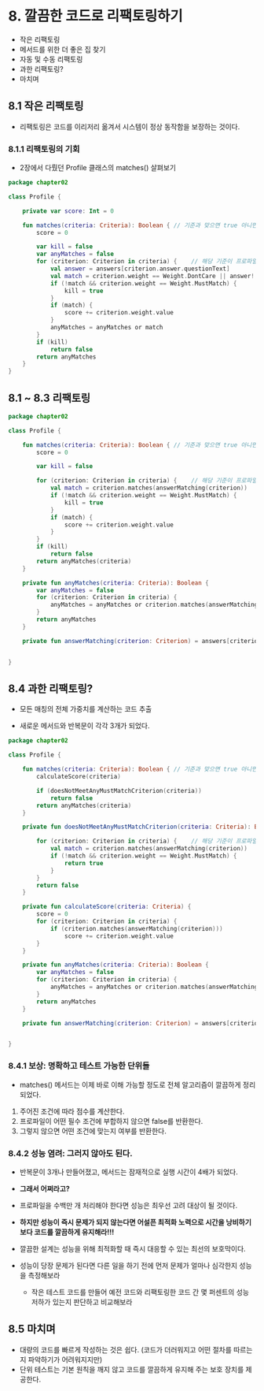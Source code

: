 # 8. 깔끔한 코드로 리팩토링하기

- 작은 리팩토링
- 메서드를 위한 더 좋은 집 찾기
- 자동 및 수동 리팩토링
- 과한 리팩토링?
- 마치며

## 8.1 작은 리팩토링

- 리팩토링은 코드를 이리저리 옮겨서 시스템이 정상 동작함을 보장하는 것이다.

### 8.1.1 리팩토링의 기회

- 2장에서 다뤘던 Profile 클래스의 matches() 살펴보기

```kotlin
package chapter02

class Profile {

    private var score: Int = 0

    fun matches(criteria: Criteria): Boolean { // 기준과 맞으면 true 아니면 false
        score = 0

        var kill = false
        var anyMatches = false
        for (criterion: Criterion in criteria) {    // 해당 기준이 프로파일에 있는 답변과 맞는지 확인
            val answer = answers[criterion.answer.questionText]
            val match = criterion.weight == Weight.DontCare || answer!!.match(criterion.answer)
            if (!match && criterion.weight == Weight.MustMatch) {
                kill = true
            }
            if (match) {
                score += criterion.weight.value
            }
            anyMatches = anyMatches or match
        }
        if (kill)
            return false
        return anyMatches
    }
}

```

## 8.1 ~ 8.3 리팩토링

```kotlin
package chapter02

class Profile {

    fun matches(criteria: Criteria): Boolean { // 기준과 맞으면 true 아니면 false
        score = 0

        var kill = false

        for (criterion: Criterion in criteria) {    // 해당 기준이 프로파일에 있는 답변과 맞는지 확인
            val match = criterion.matches(answerMatching(criterion))
            if (!match && criterion.weight == Weight.MustMatch) {
                kill = true
            }
            if (match) {
                score += criterion.weight.value
            }
        }
        if (kill)
            return false
        return anyMatches(criteria)
    }

    private fun anyMatches(criteria: Criteria): Boolean {
        var anyMatches = false
        for (criterion: Criterion in criteria) {
            anyMatches = anyMatches or criterion.matches(answerMatching(criterion))
        }
        return anyMatches
    }

    private fun answerMatching(criterion: Criterion) = answers[criterion.answer.questionText]


}
```

## 8.4 과한 리팩토링?

- 모든 매칭의 전체 가중치를 계산하는 코드 추출

- 새로운 메서드와 반복문이 각각 3개가 되었다.

```kotlin
package chapter02

class Profile {

    fun matches(criteria: Criteria): Boolean { // 기준과 맞으면 true 아니면 false
        calculateScore(criteria)

        if (doesNotMeetAnyMustMatchCriterion(criteria))
            return false
        return anyMatches(criteria)
    }

    private fun doesNotMeetAnyMustMatchCriterion(criteria: Criteria): Boolean {

        for (criterion: Criterion in criteria) {    // 해당 기준이 프로파일에 있는 답변과 맞는지 확인
            val match = criterion.matches(answerMatching(criterion))
            if (!match && criterion.weight == Weight.MustMatch) {
                return true
            }
        }
        return false
    }

    private fun calculateScore(criteria: Criteria) {
        score = 0
        for (criterion: Criterion in criteria) {
            if (criterion.matches(answerMatching(criterion)))
                score += criterion.weight.value
        }
    }

    private fun anyMatches(criteria: Criteria): Boolean {
        var anyMatches = false
        for (criterion: Criterion in criteria) {
            anyMatches = anyMatches or criterion.matches(answerMatching(criterion))
        }
        return anyMatches
    }

    private fun answerMatching(criterion: Criterion) = answers[criterion.answer.questionText]


}

```

### 8.4.1 보상: 명확하고 테스트 가능한 단위들

- matches() 메서드는 이제 바로 이해 가능할 정도로 전체 알고리즘이 깔끔하게 정리되었다.

1. 주어진 조건에 따라 점수를 계산한다.
2. 프로파일이 어떤 필수 조건에 부합하지 않으면 false를 반환한다.
3. 그렇지 않으면 어떤 조건에 맞는지 여부를 반환한다.

### 8.4.2 성능 염려: 그러지 않아도 된다.

- 반복문이 3개나 만들어졌고, 메서드는 잠재적으로 실행 시간이 4배가 되었다.
- **그래서 어쩌라고?**
- 프로파일을 수백만 개 처리해야 한다면 성능은 최우선 고려 대상이 될 것이다.
- **하지만 성능이 즉시 문제가 되지 않는다면 어설픈 최적화 노력으로 시간을 낭비하기보다 코드를 깔끔하게 유지해라!!!**
- 깔끔한 설계는 성능을 위해 최적화할 때 즉시 대응할 수 있는 최선의 보호막이다.

- 성능이 당장 문제가 된다면 다른 일을 하기 전에 먼저 문제가 얼마나 심각한지 성능을 측정해보라
    - 작은 테스트 코드를 만들어 예전 코드와 리팩토링한 코드 간 몇 퍼센트의 성능 저하가 있는지 판단하고 비교해보라

## 8.5 마치며

- 대량의 코드를 빠르게 작성하는 것은 쉽다. (코드가 더러워지고 어떤 절차를 따르는지 파악하기가 어려워지지만)
- 단위 테스트는 기본 원칙을 깨지 않고 코드를 깔끔하게 유지해 주는 보호 장치를 제공한다.

